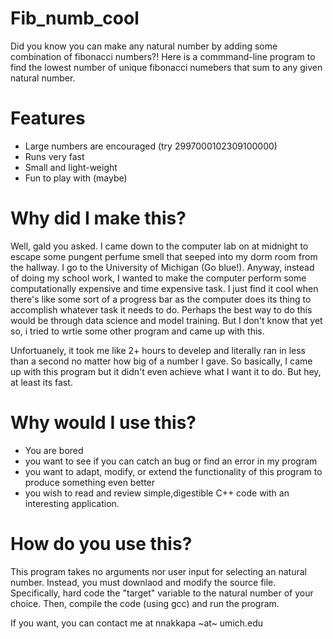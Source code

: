 # Fib_numb_cool
 Did you know you can make any natural number by adding some combination of fibonacci numbers?!
 Here is a commmand-line program to find the lowest number of unique fibonacci numebers that sum to any given natural number.
# Features
 - Large numbers are encouraged (try 2997000102309100000)
 - Runs very fast
 - Small and light-weight
 - Fun to play with (maybe)
# Why did I make this?
 Well, gald you asked. I came down to the computer lab on at midnight to escape some pungent perfume smell that seeped into my dorm room from the hallway. I go to the University of Michigan (Go blue!). Anyway, instead of doing my school work, I wanted to make the computer perform some computationally expensive and time expensive task. I just find it cool when there's like some sort of a progress bar as the computer does its thing to accomplish whatever task it needs to do. Perhaps the best way to do this would be through data science and model training. But I don't know that yet so, i tried to wrtie some other program and came up with this. 
 
Unfortuanely, it took me like 2+ hours to develep and literally ran in less than a second no matter how big of a number I gave. So basically, I came up with this program but it didn't even achieve what I want it to do. But hey, at least its fast.
# Why would I use this?
  - You are bored
  - you want to see if you can catch an bug or find an error in my program
  - you want to adapt, modify, or extend the functionality of this program to produce something even better
  - you wish to read and review simple,digestible C++ code with an interesting application. 
# How do you use this?
 This program takes no arguments nor user input for selecting an natural number. Instead, you must downlaod and modify the source file. Specifically, hard code the "target" variable to the natural number of your choice. Then, compile the code (using gcc) and run the program. 

If you want, you can contact me at nnakkapa ~at~ umich.edu
